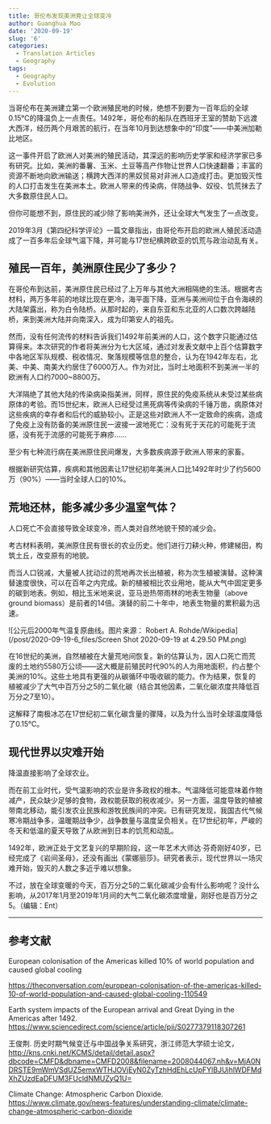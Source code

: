 ```yaml
---
title: 哥伦布发现美洲竟让全球变冷
author: Guanghua Mao
date: '2020-09-19'
slug: '6'
categories:
  - Translation Articles
  - Geography
tags:
  - Geography
  - Evolution
---
```


当哥伦布在美洲建立第一个欧洲殖民地的时候，绝想不到要为一百年后的全球0.15℃的降温负上一点责任。1492年，哥伦布的船队在西班牙王室的赞助下远渡大西洋，经历两个月艰苦的航行，在当年10月到达想象中的“印度”——中美洲加勒比地区。



这一事件开启了欧洲人对美洲的殖民活动，其深远的影响历史学家和经济学家已多有研究。比如，美洲的番薯、玉米、土豆等高产作物让世界人口快速翻番；丰富的资源不断地向欧洲输送；横跨大西洋的黑奴贸易对非洲人口造成打击。更加毁灭性的人口打击发生在美洲本土。欧洲人带来的传染病，伴随战争、奴役、饥荒抹去了大多数原住民人口。

但你可能想不到，原住民的减少除了影响美洲外，还让全球大气发生了一点改变。

2019年3月《第四纪科学评论》一篇文章指出，由哥伦布开启的欧洲人殖民活动造成了一百多年后全球气温下降，并可能与17世纪横跨欧亚的饥荒与政治动乱有关。

## 殖民一百年，美洲原住民少了多少？

在哥伦布到达前，美洲原住民已经过了上万年与其他大洲相隔绝的生活。根据考古材料，两万多年前的地球比现在更冷，海平面下降，亚洲与美洲间位于白令海峡的大陆架露出，称为白令陆桥。从那时起的，来自东亚和东北亚的人口数次跨越陆桥，来到美洲大陆并向南深入，成为印第安人的祖先。

然而，没有任何流传的材料告诉我们1492年前美洲的人口，这个数字只能通过估算得来。本次研究的作者将美洲分为七大区域，通过对发表文献中上百个估算数字中各地区军队规模、税收情况、聚落规模等信息的整合，认为在1942年左右，北美、中美、南美大约居住了6000万人。作为对比，当时土地面积不到美洲一半的欧洲有人口约7000~8800万。


大洋隔绝了其他大陆的传染病染指美洲，同样，原住民的免疫系统从未受过某些病原体的考验。而15世纪末，欧洲人已经受过黑死病等传染病的千锤万凿，病原体对这些疾病的幸存者和后代的威胁较小。正是这些对欧洲人不一定致命的疾病，造成了免疫上没有防备的美洲原住民一波接一波地死亡：没有死于天花的可能死于流感，没有死于流感的可能死于麻疹……

至少有七种流行病在美洲原住民间爆发，大多数疾病源于欧洲人带来的家畜。

根据新研究估算，疾病和其他因素让17世纪初年美洲人口比1492年时少了约5600万（90%）——当时全球人口的10%。

## 荒地还林，能多减少多少温室气体？

人口死亡不会直接导致全球变冷，而人类对自然地貌干预的减少会。

考古材料表明，美洲原住民有很长的农业历史。他们进行刀耕火种，修建梯田，构筑土丘，改变原有的地貌。

而当人口锐减，大量被人扰动过的荒地再次长出植被，称为次生植被演替。这种演替速度很快，可以在百年之内完成。新的植被相比农业用地，能从大气中固定更多的碳到地表。例如，相比玉米地来说，亚马逊热带雨林的地表生物量（above ground biomass）是前者的14倍。演替的前二十年中，地表生物量的累积最为迅速。


![公元后2000年气温复原曲线。图片来源： Robert A. Rohde/Wikipedia](/post/2020-09-19-6_files/Screen Shot 2020-09-19 at 4.29.50 PM.png)

在16世纪的美洲，自然植被在大量荒地间恢复。新的估算认为，因人口死亡而荒废的土地约5580万公顷——这大概是前殖民时代90%的人为用地面积，约占整个美洲的10%。这些土地具有更强的从碳循环中吸收碳的能力。作为结果，恢复的植被减少了大气中百万分之5的二氧化碳（结合其他因素，二氧化碳浓度共降低百万分之7至10）。

这解释了南极冰芯在17世纪初二氧化碳含量的骤降，以及为什么当时全球温度降低了0.15℃。

## 现代世界以灾难开始

降温直接影响了全球农业。

而在前工业时代，受气温影响的农业是许多政权的根本。气温降低可能意味着作物减产，民众缺少足够的食物，政权能获取的税收减少。另一方面，温度导致的植被带南北移动，能引发农业民族和游牧民族间的冲突。已有研究发现，我国古代气候寒冷期战争多，温暖期战争少，战争数量与温度呈负相关。在17世纪初年，严峻的冬天和低温的夏天导致了从欧洲到日本的饥荒和动乱。

1492年，欧洲正处于文艺复兴的早期阶段，这一年艺术大师达·芬奇刚好40岁，已经完成了《岩间圣母》，还没有画出《蒙娜丽莎》。研究者表示，现代世界以一场灾难开始，毁灭的人数之多近乎难以想象。

不过，放在全球变暖的今天，百万分之5的二氧化碳减少会有什么影响呢？没什么影响，从2017年1月至2019年1月间的大气二氧化碳浓度增量，刚好也是百万分之5。（编辑：Ent）

---

## 参考文献

European colonisation of the Americas killed 10% of world population and caused global cooling

https://theconversation.com/european-colonisation-of-the-americas-killed-10-of-world-population-and-caused-global-cooling-110549

Earth system impacts of the European arrival and Great Dying in the Americas after 1492. https://www.sciencedirect.com/science/article/pii/S0277379118307261

王俊荆. 历史时期气候变迁与中国战争关系研究，浙江师范大学硕士论文，http://kns.cnki.net/KCMS/detail/detail.aspx?dbcode=CMFD&dbname=CMFD2008&filename=2008044067.nh&v=MjA0NDRSTE9mWmVSdUZ5emxWTHJOVjEyN0ZyTzhHdEhLcUpFYlBJUjhlWDFMdXhZUzdEaDFUM3FUcldNMUZyQ1U=

Climate Change: Atmospheric Carbon Dioxide. https://www.climate.gov/news-features/understanding-climate/climate-change-atmospheric-carbon-dioxide

 